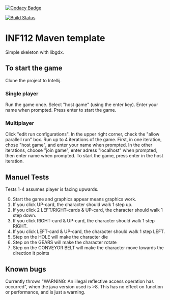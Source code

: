[![Codacy Badge](https://api.codacy.com/project/badge/Grade/5c80f564765f4fd6a556adad72cfded7)](https://www.codacy.com/gh/inf112-v20/teen_titans?utm_source=github.com&amp;utm_medium=referral&amp;utm_content=inf112-v20/teen_titans&amp;utm_campaign=Badge_Grade)

[![Build Status](https://travis-ci.com/inf112-v20/teen_titans.svg?branch=master)](https://travis-ci.com/inf112-v20/teen_titans)

# INF112 Maven template 
Simple skeleton with libgdx. 

## To start the game
Clone the project to Intellij.

### Single player
Run the game once. Select "host game" (using the enter key). Enter your name when prompted. Press enter to start the game.

### Multiplayer
Click "edit run configurations". In the upper right corner, check the "allow parallell run" box. Run up to 4 iterations of the game. First, in one iteration, chose "host game", and enter your name when prompted. In the other iterations, choose "join game", enter adress "localhost" when prompted, then enter name when prompted. To start the game, press enter in the host iteration.

## Manuel Tests
Tests 1-4 assumes player is facing upwards.

0. Start the game and graphics appear means graphics work.
1. If you click UP-card, the character should walk 1 step up.
2. If you click 2 LEFT/RIGHT-cards & UP-card, the character should walk 1 step down.
3. If you click RIGHT-card & UP-card, the character should walk 1 step RIGHT.
4. If you click LEFT-card & UP-card, the character should walk 1 step LEFT.
5. Step on the HOLE will make the character die
6. Step on the GEARS will make the character rotate
7. Step on the CONVEYOR BELT will make the character move towards the direction it points


## Known bugs
Currently throws "WARNING: An illegal reflective access operation has occurred", 
when the java version used is >8. This has no effect on function or performance, and is just a warning.







